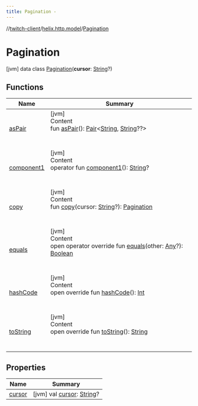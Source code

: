```yaml
---
title: Pagination -
---
```

//[twitch-client](../../index.md)/[helix.http.model](../index.md)/[Pagination](index.md)



# Pagination  
 [jvm] data class [Pagination](index.md)(**cursor**: [String](https://kotlinlang.org/api/latest/jvm/stdlib/kotlin/-string/index.html)?)   


## Functions  
  
|  Name|  Summary| 
|---|---|
| [asPair](as-pair.md)| [jvm]  <br>Content  <br>fun [asPair](as-pair.md)(): [Pair](https://kotlinlang.org/api/latest/jvm/stdlib/kotlin/-pair/index.html)<[String](https://kotlinlang.org/api/latest/jvm/stdlib/kotlin/-string/index.html), [String](https://kotlinlang.org/api/latest/jvm/stdlib/kotlin/-string/index.html)??>  <br><br><br>
| [component1](component1.md)| [jvm]  <br>Content  <br>operator fun [component1](component1.md)(): [String](https://kotlinlang.org/api/latest/jvm/stdlib/kotlin/-string/index.html)?  <br><br><br>
| [copy](copy.md)| [jvm]  <br>Content  <br>fun [copy](copy.md)(cursor: [String](https://kotlinlang.org/api/latest/jvm/stdlib/kotlin/-string/index.html)?): [Pagination](index.md)  <br><br><br>
| [equals](https://kotlinlang.org/api/latest/jvm/stdlib/kotlin/-any/equals.html)| [jvm]  <br>Content  <br>open operator override fun [equals](https://kotlinlang.org/api/latest/jvm/stdlib/kotlin/-any/equals.html)(other: [Any](https://kotlinlang.org/api/latest/jvm/stdlib/kotlin/-any/index.html)?): [Boolean](https://kotlinlang.org/api/latest/jvm/stdlib/kotlin/-boolean/index.html)  <br><br><br>
| [hashCode](https://kotlinlang.org/api/latest/jvm/stdlib/kotlin/-any/hash-code.html)| [jvm]  <br>Content  <br>open override fun [hashCode](https://kotlinlang.org/api/latest/jvm/stdlib/kotlin/-any/hash-code.html)(): [Int](https://kotlinlang.org/api/latest/jvm/stdlib/kotlin/-int/index.html)  <br><br><br>
| [toString](https://kotlinlang.org/api/latest/jvm/stdlib/kotlin/-any/to-string.html)| [jvm]  <br>Content  <br>open override fun [toString](https://kotlinlang.org/api/latest/jvm/stdlib/kotlin/-any/to-string.html)(): [String](https://kotlinlang.org/api/latest/jvm/stdlib/kotlin/-string/index.html)  <br><br><br>


## Properties  
  
|  Name|  Summary| 
|---|---|
| [cursor](index.md#helix.http.model/Pagination/cursor/#/PointingToDeclaration/)|  [jvm] val [cursor](index.md#helix.http.model/Pagination/cursor/#/PointingToDeclaration/): [String](https://kotlinlang.org/api/latest/jvm/stdlib/kotlin/-string/index.html)?   <br>


